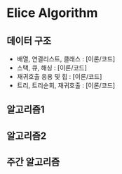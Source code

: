 # Elice Algorithm

## 데이터 구조 

- 배열, 연결리스트, 클래스 : [이론/코드]
- 스택, 큐, 해싱 : [이론/코드]
- 재귀호출 응용 및 힙 : [이론/코드]
- 트리, 트리순회, 재귀호출 : [이론/코드]

## 알고리즘1



## 알고리즘2



## 주간 알고리즘 




